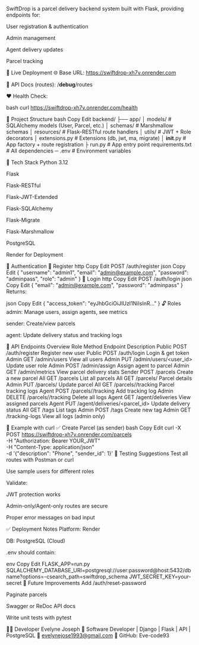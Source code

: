 
SwiftDrop is a parcel delivery backend system built with Flask, providing endpoints for:

User registration & authentication

Admin management

Agent delivery updates

Parcel tracking

🚀 Live Deployment
🌐 Base URL: https://swiftdrop-xh7v.onrender.com

📜 API Docs (routes): /__debug__/routes

❤️ Health Check:

bash
curl https://swiftdrop-xh7v.onrender.com/health


📁 Project Structure
bash
Copy
Edit
backend/
├── app/
│    models/           # SQLAlchemy models (User, Parcel, etc.)
│    schemas/          # Marshmallow schemas
│    resources/        # Flask-RESTful route handlers
│    utils/            # JWT + Role decorators
│    extensions.py     # Extensions (db, jwt, ma, migrate)
│    __init__.py       # App factory + route registration
├    run.py                # App entry point
     requirements.txt      # All dependencies
─ .env                  # Environment variables


🧰 Tech Stack
Python 3.12

Flask

Flask-RESTful

Flask-JWT-Extended

Flask-SQLAlchemy

Flask-Migrate

Flask-Marshmallow

PostgreSQL

Render for Deployment

🔐 Authentication
🔸 Register
http
Copy
Edit
POST /auth/register
json
Copy
Edit
{
  "username": "admin1",
  "email": "admin@example.com",
  "password": "adminpass",
  "role": "admin"
}
🔸 Login
http
Copy
Edit
POST /auth/login
json
Copy
Edit
{
  "email": "admin@example.com",
  "password": "adminpass"
}
Returns:

json
Copy
Edit
{
  "access_token": "eyJhbGciOiJIUzI1NiIsInR..."
}
🔓 Roles
admin: Manage users, assign agents, see metrics

sender: Create/view parcels

agent: Update delivery status and tracking logs

🔀 API Endpoints Overview
Role	Method	Endpoint	Description
Public	POST	/auth/register	Register new user
Public	POST	/auth/login	Login & get token
Admin	GET	/admin/users	View all users
Admin	PUT	/admin/users/<user_id>	Update user role
Admin	POST	/admin/assign	Assign agent to parcel
Admin	GET	/admin/metrics	View parcel delivery stats
Sender	POST	/parcels	Create a new parcel
All	GET	/parcels	List all parcels
All	GET	/parcels/<id>	Parcel details
Admin	PUT	/parcels/<id>	Update parcel
All	GET	/parcels/<id>/tracking	Parcel tracking logs
Agent	POST	/parcels/<id>/tracking	Add tracking log
Admin	DELETE	/parcels/<id>/tracking	Delete all logs
Agent	GET	/agent/deliveries	View assigned parcels
Agent	PUT	/agent/deliveries/<parcel_id>	Update delivery status
All	GET	/tags	List tags
Admin	POST	/tags	Create new tag
Admin	GET	/tracking-logs	View all logs (admin only)

🔧 Example with curl
✅ Create Parcel (as sender)
bash
Copy
Edit
curl -X POST https://swiftdrop-xh7v.onrender.com/parcels \
  -H "Authorization: Bearer YOUR_JWT" \
  -H "Content-Type: application/json" \
  -d '{"description": "Phone", "sender_id": 1}'
🧪 Testing Suggestions
Test all routes with Postman or curl

Use sample users for different roles

Validate:

JWT protection works

Admin-only/Agent-only routes are secure

Proper error messages on bad input

✅ Deployment Notes
Platform: Render

DB: PostgreSQL (Cloud)

.env should contain:

env
Copy
Edit
FLASK_APP=run.py
SQLALCHEMY_DATABASE_URI=postgresql://user:password@host:5432/dbname?options=-csearch_path=swiftdrop_schema
JWT_SECRET_KEY=your-secret
📌 Future Improvements
Add /auth/reset-password

Paginate parcels

Swagger or ReDoc API docs

Write unit tests with pytest

👨‍💻 Developer
Evelyne Joseph
🚀 Software Developer | Django | Flask | API | PostgreSQL
📧 evelynejose1993@gmail.com
🔗 GitHub: Eve-code93
